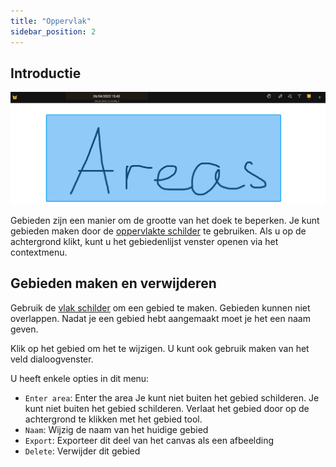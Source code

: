 ```yaml
---
title: "Oppervlak"
sidebar_position: 2
---
```


## Introductie

![Oppervlak](area.png)

Gebieden zijn een manier om de grootte van het doek te beperken. Je kunt gebieden maken door de [oppervlakte schilder](tools/area.md) te gebruiken. Als u op de achtergrond klikt, kunt u het gebiedenlijst venster openen via het contextmenu.

## Gebieden maken en verwijderen

Gebruik de [vlak schilder](tools/area.md) om een gebied te maken. Gebieden kunnen niet overlappen. Nadat je een gebied hebt aangemaakt moet je het een naam geven.

Klik op het gebied om het te wijzigen. U kunt ook gebruik maken van het veld dialoogvenster.

U heeft enkele opties in dit menu:

* `Enter area`: Enter the area Je kunt niet buiten het gebied schilderen. Je kunt niet buiten het gebied schilderen. Verlaat het gebied door op de achtergrond te klikken met het gebied tool.
* `Naam`: Wijzig de naam van het huidige gebied
* `Export`: Exporteer dit deel van het canvas als een afbeelding
* `Delete`: Verwijder dit gebied
